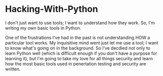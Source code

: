 # Hacking-With-Python
I don't just want to use tools; I want to understand how they work. So, I'm writing my own basic tools in Python.

One of the frustrations I've had in the past is not understanding HOW a particular tool works. My inquisitive mind went just let me use a tool; I want to know what's going on in the background. So I've decdied not only to learn Python well (which is difficult enough if you don't have a purpose for learning it), but I'm going to take my love for all things security and learn how the most basic tools used in penertation testing and security are written.
